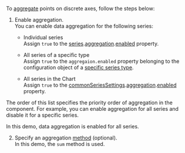 To [aggregate](/Documentation/Guide/UI_Components/Chart/Data_Aggregation/) points on discrete axes, follow the steps below:

1. Enable aggregation.    
You can enable data aggregation for the following series:

    - Individual series    
    Assign `true` to the [series](/Documentation/ApiReference/UI_Components/dxChart/Configuration/series/).[aggregation](/Documentation/ApiReference/UI_Components/dxChart/Configuration/series/aggregation/).[enabled](/Documentation/ApiReference/UI_Components/dxChart/Configuration/series/aggregation/#enabled) property.

    - All series of a specific type  
    Assign `true` to the `aggregaion.enabled` property belonging to the configuration object of a [specific series type](/Documentation/ApiReference/UI_Components/dxChart/Series_Types/).

    - All series in the Chart   
    Assign `true` to the [commonSeriesSettings](/Documentation/ApiReference/UI_Components/dxChart/Configuration/commonSeriesSettings/).[aggregation](/Documentation/ApiReference/UI_Components/dxChart/Configuration/commonSeriesSettings/aggregation/).[enabled](/Documentation/ApiReference/UI_Components/dxChart/Configuration/commonSeriesSettings/aggregation/#enabled) property.    

The order of this list specifies the priority order of aggregation in the component. For example, you can enable aggregation for all series and disable it for a specific series.

In this demo, data aggregation is enabled for all series.

2. Specify an aggregation [method](/Documentation/ApiReference/UI_Components/dxChart/Configuration/commonSeriesSettings/aggregation/#method) (optional).    
In this demo, the `sum` method is used.

